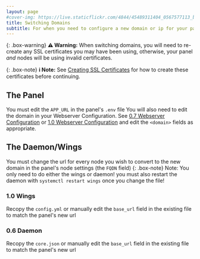 ```yaml
---
layout: page
#cover-img: https://live.staticflickr.com/4844/45489311404_0567577113_b.jpg
title: Switching Domains
subtitle: For when you need to configure a new domain or ip for your panel
--- 
```

{: .box-warning}
**⚠️ Warning:** When switching domains, you will need to re-create any SSL certificates you may have been using, otherwise, your panel *and* nodes will be using invalid certificates.

{: .box-note}
**ℹ️ Note:** See [Creating SSL Certificates](https://github.com/pterodactyl/documentation/blob/master/tutorials/creating_ssl_certificates.html) for how to create these certificates before continuing.

## The Panel
You must edit the `APP_URL` in the panel's `.env` file
You will also need to edit the domain in your Webserver Configuration. See  [0.7 Webserver Configuration](https://pterodactyl.io/panel/0.7/webserver_configuration.html) or [1.0 Webserver Configuration](https://pterodactyl.io/panel/1.0/webserver_configuration.html) and edit the `<domain>` fields as appropriate.
## The Daemon/Wings
You must change the url for every node you wish to convert to the new domain in the panel's node settings (the `FQDN` field)
{: .box-note} Note: You only need to do either the wings or daemon! you must also restart the daemon with `systemctl restart wings` once you change the file!
### 1.0 Wings
Recopy the `config.yml` or manually edit the `base_url` field in the existing file to match the panel's new url
### 0.6 Daemon
Recopy the `core.json` or manually edit the `base_url` field in the existing file to match the panel's new url

